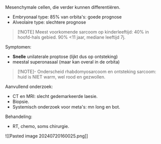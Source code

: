 Mesenchymale cellen, die verder kunnen differentiëren.
- Embryonaal type: 85% van orbita's: goede prognose
- Alveolaire type: slechtere prognose

> [!NOTE] Meest voorkomende sarcoom op kinderleeftijd: 40% in hoofd-hals gebied.
> 90% <11 jaar, mediane leeftijd 7j.

Symptomen:
- **Snelle** unilaterale proptose (lijkt dus op ontsteking)
- meestal superonasaal (maar kan overal in de orbita)

> [!NOTE]- Onderscheid rhabdomyosarcoom en ontsteking 
>    sarcoom: huid is NIET warm, wel rood en gezwollen.

Aanvullend onderzoek:
- CT en MRI: slecht gedemarkeerde laesie.
- Biopsie.
- Systemisch onderzoek voor meta's: mn long en bot.

Behandeling:
- RT, chemo, soms chirurgie.

![[Pasted image 20240720160025.png]]